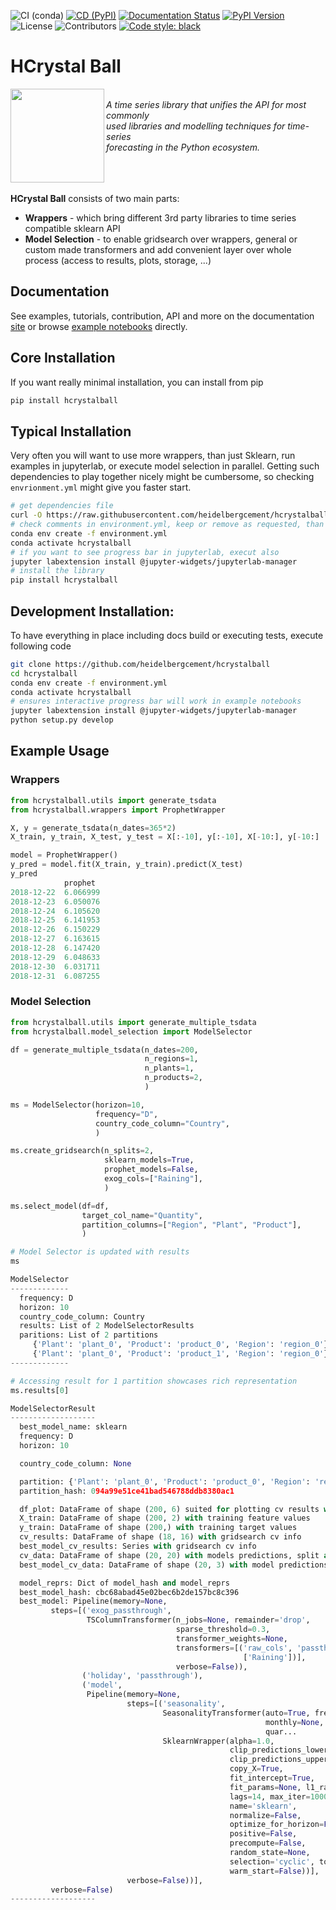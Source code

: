 ![CI (conda)](https://github.com/heidelbergcement/hcrystalball/workflows/CI%20(conda)/badge.svg)
[![CD (PyPI)](https://github.com/heidelbergcement/hcrystalball/workflows/CD%20(PyPI)/badge.svg)](https://pypi.org/project/hcrystalball/)
[![Documentation Status](https://readthedocs.org/projects/hcrystalball/badge/?version=latest)](https://hcrystalball.readthedocs.io/en/latest/?badge=latest)
[![PyPI Version](https://img.shields.io/pypi/v/hcrystalball)](https://pypi.org/project/hcrystalball/)
![License](https://img.shields.io/github/license/heidelbergcement/hcrystalball)
![Contributors](https://img.shields.io/github/contributors/heidelbergcement/hcrystalball)
[![Code style: black](https://img.shields.io/badge/code%20style-black-000000.svg)](https://github.com/psf/black)

# HCrystal Ball

<div>
<a href="https://hcrystalball.readthedocs.io/en/latest/"><img src="docs/_static/hcrystal_ball_logo_green.png" width="150px" align="left" /></a>
<i><br>A time series library that unifies the API for most commonly <br> 
used libraries and modelling techniques for time-series <br> 
forecasting in the Python ecosystem.</i>
</div>
<br><br><br>

**HCrystal Ball** consists of two main parts:

* **Wrappers** - which bring different 3rd party 
   libraries to time series compatible sklearn API
* **Model Selection** - to enable gridsearch over wrappers, general or custom made transformers
   and add convenient layer over whole process (access to results, plots, storage, ...)

## Documentation
See examples, tutorials, contribution, API and more on the documentation [site](https://hcrystalball.readthedocs.io/en/latest) or browse [example notebooks](https://github.com/heidelbergcement/hcrystalball/tree/master/docs/examples) directly.

## Core Installation

If you want really minimal installation, you can install from pip

```bash
pip install hcrystalball
```

## Typical Installation

Very often you will want to use more wrappers, than just Sklearn, run examples in jupyterlab, or execute model selection in parallel. Getting such dependencies to play together nicely might be cumbersome, so checking `envrionment.yml` might give you faster start.

```bash
# get dependencies file
curl -O https://raw.githubusercontent.com/heidelbergcement/hcrystalball/blob/master/environment.yml
# check comments in environment.yml, keep or remove as requested, than execute
conda env create -f environment.yml
conda activate hcrystalball
# if you want to see progress bar in jupyterlab, execut also
jupyter labextension install @jupyter-widgets/jupyterlab-manager
# install the library
pip install hcrystalball
```

## Development Installation:

To have everything in place including docs build or executing tests, execute following code

```bash
git clone https://github.com/heidelbergcement/hcrystalball
cd hcrystalball
conda env create -f environment.yml
conda activate hcrystalball
# ensures interactive progress bar will work in example notebooks
jupyter labextension install @jupyter-widgets/jupyterlab-manager
python setup.py develop
```

## Example Usage
### Wrappers
```python
from hcrystalball.utils import generate_tsdata
from hcrystalball.wrappers import ProphetWrapper

X, y = generate_tsdata(n_dates=365*2)
X_train, y_train, X_test, y_test = X[:-10], y[:-10], X[-10:], y[-10:]

model = ProphetWrapper()
y_pred = model.fit(X_train, y_train).predict(X_test)
y_pred
            prophet
2018-12-22  6.066999
2018-12-23  6.050076
2018-12-24  6.105620
2018-12-25  6.141953
2018-12-26  6.150229
2018-12-27  6.163615
2018-12-28  6.147420
2018-12-29  6.048633
2018-12-30  6.031711
2018-12-31  6.087255
```

### Model Selection

```python
from hcrystalball.utils import generate_multiple_tsdata
from hcrystalball.model_selection import ModelSelector

df = generate_multiple_tsdata(n_dates=200, 
                              n_regions=1, 
                              n_plants=1, 
                              n_products=2,
                              )

ms = ModelSelector(horizon=10, 
                   frequency="D", 
                   country_code_column="Country",
                   )

ms.create_gridsearch(n_splits=2, 
                     sklearn_models=True, 
                     prophet_models=False, 
                     exog_cols=["Raining"],
                     )

ms.select_model(df=df, 
                target_col_name="Quantity", 
                partition_columns=["Region", "Plant", "Product"],
                )

# Model Selector is updated with results
ms

ModelSelector
-------------
  frequency: D
  horizon: 10
  country_code_column: Country
  results: List of 2 ModelSelectorResults
  paritions: List of 2 partitions
     {'Plant': 'plant_0', 'Product': 'product_0', 'Region': 'region_0'}
     {'Plant': 'plant_0', 'Product': 'product_1', 'Region': 'region_0'}
-------------

# Accessing result for 1 partition showcases rich representation
ms.results[0]

ModelSelectorResult
-------------------
  best_model_name: sklearn
  frequency: D
  horizon: 10

  country_code_column: None

  partition: {'Plant': 'plant_0', 'Product': 'product_0', 'Region': 'region_0'}
  partition_hash: 094a99e51ce41bad546788ddb8380ac1

  df_plot: DataFrame of shape (200, 6) suited for plotting cv results with .plot()
  X_train: DataFrame of shape (200, 2) with training feature values
  y_train: DataFrame of shape (200,) with training target values
  cv_results: DataFrame of shape (18, 16) with gridsearch cv info
  best_model_cv_results: Series with gridsearch cv info
  cv_data: DataFrame of shape (20, 20) with models predictions, split and true target values
  best_model_cv_data: DataFrame of shape (20, 3) with model predictions, split and true target values

  model_reprs: Dict of model_hash and model_reprs
  best_model_hash: cbc68abad45e02bec6b2de157bc8c396
  best_model: Pipeline(memory=None,
         steps=[('exog_passthrough',
                 TSColumnTransformer(n_jobs=None, remainder='drop',
                                     sparse_threshold=0.3,
                                     transformer_weights=None,
                                     transformers=[('raw_cols', 'passthrough',
                                                    ['Raining'])],
                                     verbose=False)),
                ('holiday', 'passthrough'),
                ('model',
                 Pipeline(memory=None,
                          steps=[('seasonality',
                                  SeasonalityTransformer(auto=True, freq='D',
                                                         monthly=None,
                                                         quar...
                                  SklearnWrapper(alpha=1.0,
                                                 clip_predictions_lower=None,
                                                 clip_predictions_upper=None,
                                                 copy_X=True,
                                                 fit_intercept=True,
                                                 fit_params=None, l1_ratio=0.5,
                                                 lags=14, max_iter=1000,
                                                 name='sklearn',
                                                 normalize=False,
                                                 optimize_for_horizon=False,
                                                 positive=False,
                                                 precompute=False,
                                                 random_state=None,
                                                 selection='cyclic', tol=0.0001,
                                                 warm_start=False))],
                          verbose=False))],
         verbose=False)
-------------------
```
